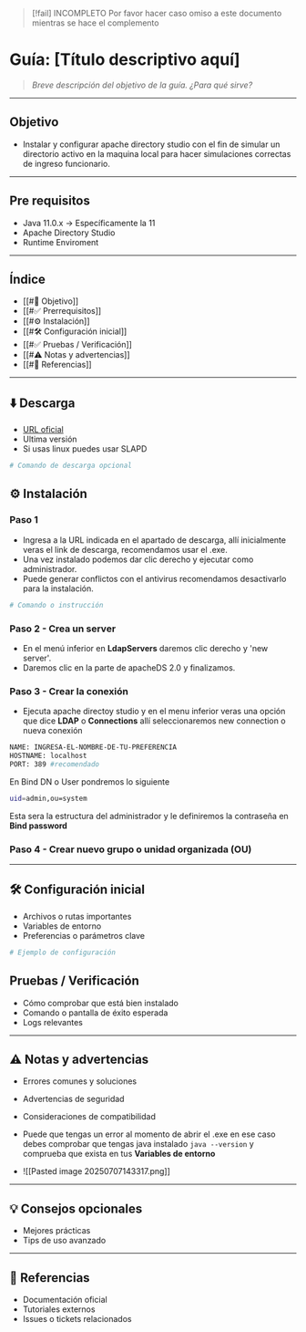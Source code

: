 
> [!fail] INCOMPLETO
> Por favor hacer caso omiso a este documento mientras se hace el complemento

# Guía: [Título descriptivo aquí]
> _Breve descripción del objetivo de la guía. ¿Para qué sirve?_

---

## Objetivo
- Instalar y configurar apache directory studio con el fin de simular un directorio activo en la maquina local para hacer simulaciones correctas de ingreso funcionario.

---

## Pre requisitos
- Java 11.0.x -> Específicamente la 11
- Apache Directory Studio
- Runtime Enviroment

---

## Índice
- [[#🎯 Objetivo]]
- [[#✅ Prerrequisitos]]
- [[#⚙️ Instalación]]
- [[#🛠️ Configuración inicial]]
- [[#✅ Pruebas / Verificación]]
- [[#⚠️ Notas y advertencias]]
- [[#🔗 Referencias]]

---

## ⬇️ Descarga
- [URL oficial ](https://directory.apache.org/studio/download/download-windows.html)
- Ultima versión
- Si usas linux puedes usar SLAPD

```bash
# Comando de descarga opcional
```

## ⚙️ Instalación
### Paso 1
- Ingresa a la URL indicada en el apartado de descarga, allí inicialmente veras el link de descarga, recomendamos usar el .exe.
- Una vez instalado podemos dar clic derecho y ejecutar como administrador.
- Puede generar conflictos con el antivirus recomendamos desactivarlo para la instalación.

```bash
# Comando o instrucción
```
### Paso 2 - Crea un server
- En el menú inferior en **LdapServers** daremos clic derecho y 'new server'.
- Daremos clic en la parte de apacheDS 2.0 y finalizamos.

### Paso 3 - Crear la conexión
- Ejecuta apache directoy studio y en el menu inferior veras una opción que dice **LDAP** o **Connections** allí seleccionaremos new connection o nueva conexión

```bash
NAME: INGRESA-EL-NOMBRE-DE-TU-PREFERENCIA
HOSTNAME: localhost
PORT: 389 #recomendado
```
En Bind DN o User pondremos lo siguiente

```bash
uid=admin,ou=system
```
Esta sera la estructura del administrador y le definiremos la contraseña en **Bind password** 

### Paso 4 - Crear nuevo grupo o unidad organizada (OU)


--- 
## 🛠️ Configuración inicial
- Archivos o rutas importantes
- Variables de entorno
- Preferencias o parámetros clave

``` bash
# Ejemplo de configuración
```

## Pruebas / Verificación
- Cómo comprobar que está bien instalado
- Comando o pantalla de éxito esperada 
- Logs relevantes
--- 

## ⚠️ Notas y advertencias
- Errores comunes y soluciones
- Advertencias de seguridad
- Consideraciones de compatibilidad

- Puede que tengas un error al momento de abrir el .exe en ese caso debes comprobar que tengas java instalado `java --version` y comprueba que exista en tus **Variables de entorno** 
- ![[Pasted image 20250707143317.png]]

--- 

## 💡 Consejos opcionales
- Mejores prácticas
- Tips de uso avanzado

--- 
## 🔗 Referencias
- Documentación oficial
- Tutoriales externos
- Issues o tickets relacionados